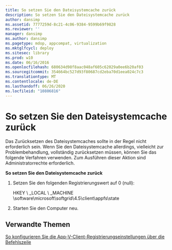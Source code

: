 ```yaml
---
title: So setzen Sie den Dateisystemcache zurück
description: So setzen Sie den Dateisystemcache zurück
author: dansimp
ms.assetid: 7777259d-8c21-4c06-9384-9599b69f9828
ms.reviewer: ''
manager: dansimp
ms.author: dansimp
ms.pagetype: mdop, appcompat, virtualization
ms.mktglfcycl: deploy
ms.sitesec: library
ms.prod: w10
ms.date: 06/16/2016
ms.openlocfilehash: 680634d98f8aac048af605c62029a0ee6b20af03
ms.sourcegitcommit: 354664bc527d93f80687cd2eba70d1eea024c7c3
ms.translationtype: MT
ms.contentlocale: de-DE
ms.lasthandoff: 06/26/2020
ms.locfileid: "10806816"
---
```

# So setzen Sie den Dateisystemcache zurück


Das Zurücksetzen des Dateisystemcaches sollte in der Regel nicht erforderlich sein. Wenn Sie den Dateisystemcache allerdings, vielleicht zur Problembehandlung, vollständig zurücksetzen müssen, können Sie das folgende Verfahren verwenden. Zum Ausführen dieser Aktion sind Administratorrechte erforderlich.

**So setzen Sie den Dateisystemcache zurück**

1.  Setzen Sie den folgenden Registrierungswert auf 0 (null):

    HKEY \ _LOCAL \ _MACHINE \\software\\microsoft\\softgrid\\4.5\\client\\appfs\\state

2.  Starten Sie den Computer neu.

## Verwandte Themen


[So konfigurieren Sie die App-V-Client-Registrierungseinstellungen über die Befehlszeile](how-to-configure-the-app-v-client-registry-settings-by-using-the-command-line.md)

 

 





